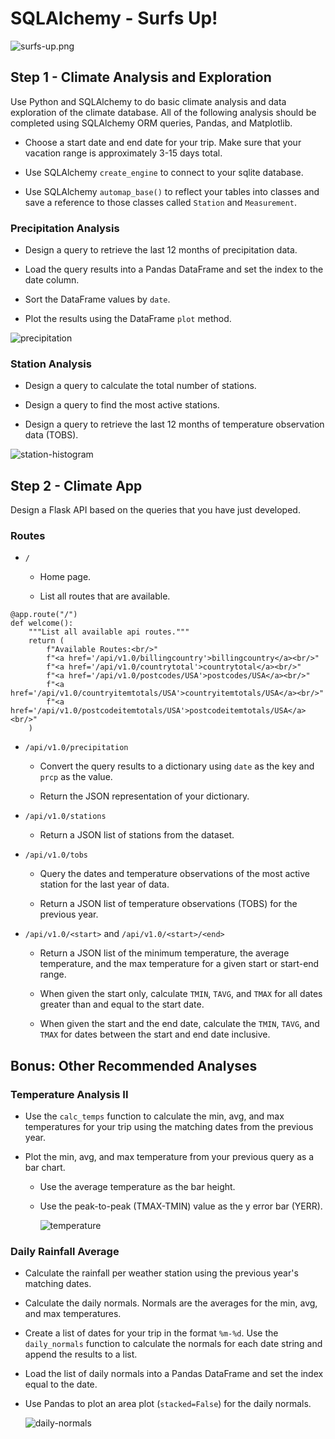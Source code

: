 # SQLAlchemy - Surfs Up!

![surfs-up.png](images/surfsup.png)

## Step 1 - Climate Analysis and Exploration

Use Python and SQLAlchemy to do basic climate analysis and data exploration of the climate database. All of the following analysis should be completed using SQLAlchemy ORM queries, Pandas, and Matplotlib.

* Choose a start date and end date for your trip. Make sure that your vacation range is approximately 3-15 days total.

* Use SQLAlchemy `create_engine` to connect to your sqlite database.

* Use SQLAlchemy `automap_base()` to reflect your tables into classes and save a reference to those classes called `Station` and `Measurement`.

### Precipitation Analysis

* Design a query to retrieve the last 12 months of precipitation data.

* Load the query results into a Pandas DataFrame and set the index to the date column.

* Sort the DataFrame values by `date`.

* Plot the results using the DataFrame `plot` method.

![precipitation](images/precipitation.png)

### Station Analysis

* Design a query to calculate the total number of stations.

* Design a query to find the most active stations.

* Design a query to retrieve the last 12 months of temperature observation data (TOBS).

![station-histogram](images/histogram.png)


## Step 2 - Climate App

Design a Flask API based on the queries that you have just developed.

### Routes

* `/`

  * Home page.

  * List all routes that are available.

```
@app.route("/")
def welcome():
    """List all available api routes."""
    return (
        f"Available Routes:<br/>"
        f"<a href='/api/v1.0/billingcountry'>billingcountry</a><br/>"
        f"<a href='/api/v1.0/countrytotal'>countrytotal</a><br/>"
        f"<a href='/api/v1.0/postcodes/USA'>postcodes/USA</a><br/>"
        f"<a href='/api/v1.0/countryitemtotals/USA'>countryitemtotals/USA</a><br/>"
        f"<a href='/api/v1.0/postcodeitemtotals/USA'>postcodeitemtotals/USA</a><br/>"
    )

```

* `/api/v1.0/precipitation`

  * Convert the query results to a dictionary using `date` as the key and `prcp` as the value.

  * Return the JSON representation of your dictionary.

* `/api/v1.0/stations`

  * Return a JSON list of stations from the dataset.

* `/api/v1.0/tobs`

  * Query the dates and temperature observations of the most active station for the last year of data.
  
  * Return a JSON list of temperature observations (TOBS) for the previous year.

* `/api/v1.0/<start>` and `/api/v1.0/<start>/<end>`

  * Return a JSON list of the minimum temperature, the average temperature, and the max temperature for a given start or start-end range.

  * When given the start only, calculate `TMIN`, `TAVG`, and `TMAX` for all dates greater than and equal to the start date.

  * When given the start and the end date, calculate the `TMIN`, `TAVG`, and `TMAX` for dates between the start and end date inclusive.

## Bonus: Other Recommended Analyses

### Temperature Analysis II

* Use the `calc_temps` function to calculate the min, avg, and max temperatures for your trip using the matching dates from the previous year.

* Plot the min, avg, and max temperature from your previous query as a bar chart.

  * Use the average temperature as the bar height.

  * Use the peak-to-peak (TMAX-TMIN) value as the y error bar (YERR).

    ![temperature](images/trip_avg_temp.png)

### Daily Rainfall Average

* Calculate the rainfall per weather station using the previous year's matching dates.

* Calculate the daily normals. Normals are the averages for the min, avg, and max temperatures.

* Create a list of dates for your trip in the format `%m-%d`. Use the `daily_normals` function to calculate the normals for each date string and append the results to a list.

* Load the list of daily normals into a Pandas DataFrame and set the index equal to the date.

* Use Pandas to plot an area plot (`stacked=False`) for the daily normals.

  ![daily-normals](images/area_plot.png)

